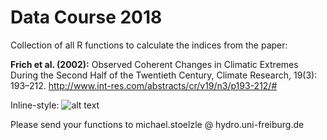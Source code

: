 # Data Course 2018

Collection of all R functions to calculate the indices from the paper: 

**Frich et al. (2002):** Observed Coherent Changes in Climatic Extremes During the Second Half of the Twentieth Century, Climate Research, 19(3): 193–212. http://www.int-res.com/abstracts/cr/v19/n3/p193-212/#


Inline-style: 
![alt text](datacourse2018/frich_index.png "Frich et al. 2002")

Please send your functions to michael.stoelzle @ hydro.uni-freiburg.de

